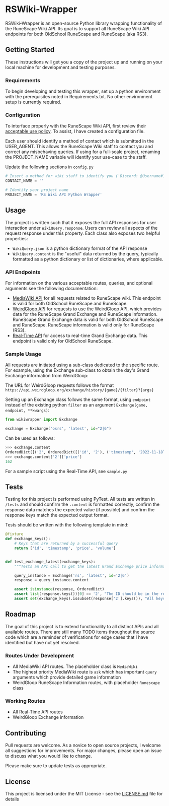 # RSWiki-Wrapper

RSWiki-Wrapper is an open-source Python library wrapping functionality of the RuneScape Wiki API. Its goal is to support all RuneScape Wiki API endpoints for both OldSchool RuneScape and RuneScape (aka RS3).

## Getting Started

These instructions will get you a copy of the project up and running on your local machine for development and testing purposes.

### Requirements

To begin developing and testing this wrapper, set up a python environment with the prerequisites noted in Requirements.txt. No other environment setup is currently required.

### Configuration

To interface properly with the RuneScape Wiki API, first review their [acceptable use policy](https://runescape.wiki/w/Help:APIs#Acceptable_use_policy). To assist, I have created a configuration file.

Each user should identify a method of contact which is submitted in the USER_AGENT. This allows the RuneScape Wiki staff to contact you and correct any misbehaving queries. If using for a full-scale project, renaming the PROJECT_NAME variable will identify your use-case to the staff.

Update the following sections in `config.py`

```python
# Insert a method for wiki staff to identify you ('Discord: @Username#1234' for example)
CONTACT_NAME = ''

# Identify your project name
PROJECT_NAME = 'RS Wiki API Python Wrapper'
```

## Usage

The project is written such that it exposes the full API responses for user interaction under `WikiQuery.response`. Users can review all aspects of the request response under this property. Each class also exposes two helpful properties:
* `WikiQuery.json` is a python dictionary format of the API response
* `WikiQuery.content` is the "useful" data returned by the query, typically formatted as a python dictionary or list of dictionaries, where applicable.

### API Endpoints

For information on the various acceptable routes, queries, and optional arguments see the following documentation:
* [MediaWiki API](https://runescape.wiki/api.php) for all requests related to RuneScape wiki. This endpoint is valid for both OldSchool RuneScape and RuneScape.
* [WeirdGloop API](https://api.weirdgloop.org/#/) for requests to use the WeirdGloop API, which provides data for the RuneScape Grand Exchange and RuneScape Information. RuneScape Grand Exchange data is valid for both OldSchool RuneScape and RuneScape. RuneScape information is valid only for RuneScape (RS3).
* [Real-Time API](https://oldschool.runescape.wiki/w/RuneScape:Real-time_Prices) for access to real-time Grand Exchange data. This endpoint is valid only for OldSchool RuneScape.

### Sample Usage

All requests are initiated using a sub-class dedicated to the specific route. For example, using the Exchange sub-class to obtain the day's Grand Exchange information from  WeirdGloop:

The URL for WeirdGloop requests follows the format `https://api.weirdgloop.org/exchange/history/{game}/{filter}?{args}`

Setting up an Exchange class follows the same format, using `endpoint` instead of the existing python `filter` as an argument `Exchange(game, endpoint, **kwargs)`:

```python
from wikiwrapper import Exchange

exchange = Exchange('osrs', 'latest', id="2|6")
```

Can be used as follows:

```python
>>> exchange.content
OrderedDict([('2', OrderedDict([('id', '2'), ('timestamp', '2022-11-18T06:13:09.000Z'), ('price', 162), ('volume', 51173617)])), ('6', OrderedDict([('id', '6'), ('timestamp', '2022-11-18T06:13:09.000Z'), ('price', 185765), ('volume', 417)]))])
>>> exchange.content['2']['price']
162
```

For a sample script using the Real-Time API, see `sample.py`

## Tests

Testing for this project is performed using PyTest. All tests are written in `/tests` and should confirm the `.content` is formatted correctly, confirm the response data matches the expected value (if possible) and confirm the response keys match the expected output format.

Tests should be written with the following template in mind:
```python
@fixture
def exchange_keys():
    # Keys that are returned by a successful query
    return ['id', 'timestamp', 'price', 'volume']


def test_exchange_latest(exchange_keys):
    """Tests an API call to get the latest Grand Exchange price information"""

    query_instance = Exchange('rs', 'latest', id='2|6')
    response = query_instance.content

    assert isinstance(response, OrderedDict)
    assert list(response.keys())[0] == '2', "The ID should be in the response"
    assert set(exchange_keys).issubset(response['2'].keys()), "All keys should be in the response"
```

## Roadmap

The goal of this project is to extend functionality to all distinct APIs and all available routes. There are still many TODO items throughout the source code which are a reminder of verifications for edge cases that I have identified but have not yet resolved.

### Routes Under Development
* All MediaWiki API routes. The placeholder class is `MediaWiki` 
* The highest priority MediaWiki route is `ask` which has important `query` arguments which provide detailed game information
* WeirdGloop RuneScape Information routes, with placeholder `Runescape` class

### Working Routes
* All Real-Time API routes
* WeirdGloop Exchange information

## Contributing

Pull requests are welcome. As a novice to open source projects, I welcome all suggestions for improvements. For major changes, please open an issue to discuss what you would like to change.

Please make sure to update tests as appropriate.

## License

This project is licensed under the MIT License - see the [LICENSE.md](LICENSE.md) file for details
